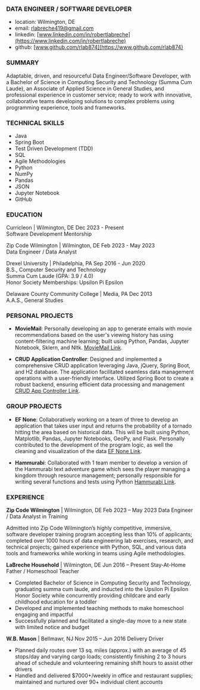 ### DATA ENGINEER / SOFTWARE DEVELOPER

* location: Wilmington, DE 
* email: [rlabreche419@gmail.com](rlabreche419@gmail.com)
* linkedin: [www.linkedin.com/in/robertlabreche](https://www.linkedin.com/in/robertlabreche)
* github: [www.github.com/rlab874](https://www.github.com/rlab874)

### SUMMARY

Adaptable, driven, and resourceful Data Engineer/Software Developer, with a Bachelor of Science in Computing Security
and Technology (Summa Cum Laude), an Associate of Applied Science in General Studies, and
professional experience in customer service; ready to work with innovative, collaborative teams
developing solutions to complex problems using programming experience, tools and frameworks.


### TECHNICAL SKILLS

* Java
* Spring Boot
* Test Driven Development (TDD)
* SQL
* Agile Methodologies
* Python
* NumPy
* Pandas
* JSON
* Jupyter Notebook
* GitHub

### EDUCATION

Curricleon \| Wilmington, DE Dec 2023 - Present<br>
Software Development Mentorship

Zip Code Wilmington | Wilmington, DE Feb 2023 - May 2023<br>
Data Engineer / Data Analyst

Drexel University | Philadelphia, PA Sep 2016 - Jun 2020<br>
B.S., Computer Security and Technology<br>
Summa Cum Laude (GPA: 3.9 / 4.0)<br>
Honor Society Memberships: Upsilon Pi Epsilon

Delaware County Community College | Media, PA Dec 2013<br>
A.A.S., General Studies


### PERSONAL PROJECTS

* **MovieMail**: Personally developing an app to generate emails with movie recommendations based
on the user's viewing history has using content-filtering machine learning; built using Python,
Pandas, Jupyter Notebook, Sklern, and Nltk. [MovieMail Link](https://github.com/rlab874/MovieMail).

* **CRUD Application Controller**: Designed and implemented a comprehensive CRUD application leveraging 
Java, jQuery, Spring Boot, and H2 database. The application facilitated seamless data management operations 
with a user-friendly interface. Utilized Spring Boot to create a robust backend, ensuring efficient 
data processing and management [CRUD App Controller Link](https://github.com/rlab874/MovieMail).


### GROUP PROJECTS

* **EF None**: Collaboratively working on a team of three to develop an application that takes user input and 
returns the probability of a tornado hitting the area based on historical data. This will be built using Python, 
Matplotlib, Pandas, Jupyter Notebooks, GeoPy, and Flask. Personally contributed to the development of the program 
logic, as well the cleaning and visualization of the data [EF None Link](https://github.com/Zip-Final/EF-None).

* **Hammurabi**: Collaborated with 1 team member to develop a version of the Hammurabi text
adventure game which sees the player managing a kingdom through resource management;
personally responsible for writing several functions and tests using Python [Hammurabi Link](https://github.com/rlab874/Hamurabi).


### EXPERIENCE

**Zip Code Wilmington** | Wilmington, DE Feb 2023 – May 2023
Data Engineer / Data Analyst in Training

Admitted into Zip Code Wilmington’s highly competitive, immersive, software developer training
program accepting less than 10% of applicants; completed over 1000 hours of data engineering lab
exercises, research, and technical projects; gained experience with Python, SQL, and various data
tools and frameworks while working in teams using Agile methodologies.

**LaBreche Household** | Wilmington, DE Jun 2016 – Present
Stay-At-Home Father / Homeschool Teacher
*  Completed Bachelor of Science in Computing Security and Technology, graduating summa
cum laude, and inducted into the Upsilon Pi Epsilon Honor Society while concurrently
providing childcare and early childhood education for a toddler
* Developed and implemented teaching methods to make homeschool engaging and impactful
* Successfully planned and facilitated a single-day move to a new state with limited notice and
budget

**W.B. Mason** | Bellmawr, NJ Nov 2015 – Jun 2016
Delivery Driver
* Planned daily routes over 13 sq. miles (approx.) with an average of 45 stops/day and varying
cargo loads; consistently finishing 2 to 3 hours ahead of schedule and volunteering
remaining shift hours to assist other drivers
* Handled and delivered $7000+/weekly in office and restaurant supplies; maintained and
nurtured over 90+ individual client accounts